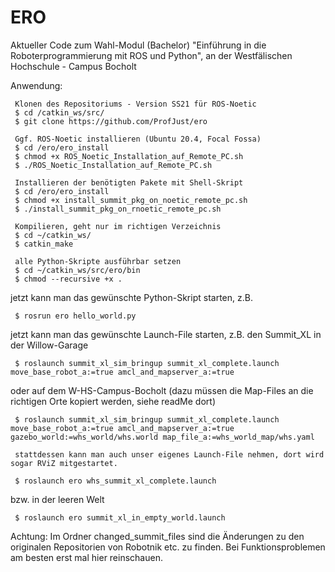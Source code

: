 # ERO
Aktueller Code zum Wahl-Modul (Bachelor) "Einführung in die Roboterprogrammierung mit ROS und Python", an der Westfälischen Hochschule - Campus Bocholt 

Anwendung:

     Klonen des Repositoriums - Version SS21 für ROS-Noetic
     $ cd /catkin_ws/src/
     $ git clone https://github.com/ProfJust/ero

     Ggf. ROS-Noetic installieren (Ubuntu 20.4, Focal Fossa)
     $ cd /ero/ero_install
     $ chmod +x ROS_Noetic_Installation_auf_Remote_PC.sh
     $ ./ROS_Noetic_Installation_auf_Remote_PC.sh
     
     Installieren der benötigten Pakete mit Shell-Skript
     $ cd /ero/ero_install
     $ chmod +x install_summit_pkg_on_noetic_remote_pc.sh
     $ ./install_summit_pkg_on_rnoetic_remote_pc.sh

     Kompilieren, geht nur im richtigen Verzeichnis
     $ cd ~/catkin_ws/
     $ catkin_make
     
     alle Python-Skripte ausführbar setzen 
     $ cd ~/catkin_ws/src/ero/bin
     $ chmod --recursive +x .
     

jetzt kann man das gewünschte Python-Skript starten, z.B. 

     $ rosrun ero hello_world.py
     

jetzt kann man das gewünschte Launch-File starten, z.B. 
den Summit_XL in der Willow-Garage

     $ roslaunch summit_xl_sim_bringup summit_xl_complete.launch move_base_robot_a:=true amcl_and_mapserver_a:=true
     
oder auf dem W-HS-Campus-Bocholt (dazu müssen die Map-Files an die richtigen Orte kopiert werden, siehe readMe dort)

     $ roslaunch summit_xl_sim_bringup summit_xl_complete.launch move_base_robot_a:=true amcl_and_mapserver_a:=true gazebo_world:=whs_world/whs.world map_file_a:=whs_world_map/whs.yaml

     stattdessen kann man auch unser eigenes Launch-File nehmen, dort wird sogar RViZ mitgestartet.

     $ roslaunch ero whs_summit_xl_complete.launch

     

bzw. in der leeren Welt 

     $ roslaunch ero summit_xl_in_empty_world.launch 

Achtung: Im Ordner changed_summit_files sind die Änderungen zu den originalen Repositorien von Robotnik etc. zu finden. Bei Funktionsproblemen am besten erst mal hier reinschauen.
